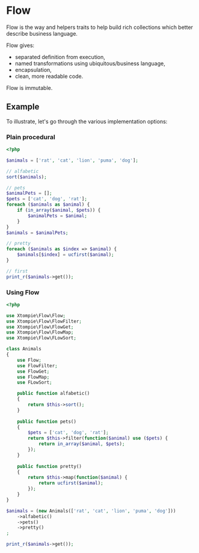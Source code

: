 # Flow

Flow is the way and helpers traits to help build rich collections which better describe business language.

Flow gives:
- separated definition from execution,
- named transformations using ubiquitous/business language,
- encapsulation,
- clean, more readable code.

Flow is immutable.

## Example

To illustrate, let's go through the various implementation options:

### Plain procedural

```php
<?php

$animals = ['rat', 'cat', 'lion', 'puma', 'dog'];

// alfabetic 
sort($animals);

// pets
$animalPets = [];
$pets = ['cat', 'dog', 'rat'];
foreach ($animals as $animal) {
    if (in_array($animal, $pets)) {
        $animalPets = $animal; 
    }
}
$animals = $animalPets;

// pretty
foreach ($animals as $index => $animal) {
    $animals[$index] = ucfirst($animal);
}

// first
print_r($animals->get());
```

### Using Flow

```php
<?php

use Xtompie\Flow\Flow;
use Xtompie\Flow\FlowFilter;
use Xtompie\Flow\FlowGet;
use Xtompie\Flow\FlowMap;
use Xtompie\Flow\FLowSort;

class Animals
{
    use Flow;
    use FlowFilter;
    use FlowGet;
    use FlowMap;
    use FLowSort;

    public function alfabetic()
    {
        return $this->sort();
    }
    
    public function pets()
    {
        $pets = ['cat', 'dog', 'rat'];
        return $this->filter(function($animal) use ($pets) {
            return in_array($animal, $pets);
        });
    }
    
    public function pretty()
    {
        return $this->map(function($animal) {
            return ucfirst($animal);
        });
    }
}

$animals = (new Animals(['rat', 'cat', 'lion', 'puma', 'dog']))
    ->alfabetic()
    ->pets()
    ->pretty()
;

print_r($animals->get());
```
